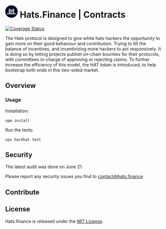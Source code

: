 # <img src="https://raw.githubusercontent.com/hats-finance/icons/main/hats.svg" alt="Hats.Finance" text="sds" height="40px"> Hats.Finance | Contracts

[![Coverage Status](https://coveralls.io/repos/github/hats-finance/hats-contracts/badge.svg?t=Ko4Ndz&kill_cache=2)](https://coveralls.io/github/hats-finance/hats-contracts)

The Hats protocol is designed to give white hats hackers the opportunity to gain more on their good behaviour and contribution. Trying to tilt the balance of incentives, and incentivizing more hackers to act responsively. It is doing so by letting projects publish on-chain bounties for their protocols, with committees in-charge of approving or rejecting claims. To further increase the efficiency of this model, the HAT token is introduced, to help bootstrap both ends in this two-sided market.

## Overview

### Usage

Installation:

```
npm install
```

Run the tests:

```
npx hardhat test
```

## Security

The latest audit was done on June 21.

Please report any security issues you find to contact@hats.finance

## Contribute

## License

Hats.finance is released under the [MIT License](LICENSE).
